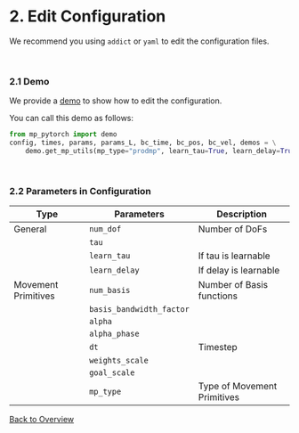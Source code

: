 # 2. Edit Configuration

We recommend you using `addict` or `yaml` to edit the configuration files.

&nbsp;
### 2.1 Demo
We provide a [demo](../mp_pytorch/demo/demo_mp_config.py) to show how to edit the configuration. 

You can call this demo as follows:

```python
from mp_pytorch import demo
config, times, params, params_L, bc_time, bc_pos, bc_vel, demos = \
    demo.get_mp_utils(mp_type="prodmp", learn_tau=True, learn_delay=True)
```

&nbsp;
### 2.2 Parameters in Configuration

| Type                | Parameters               | Description                 |
|---------------------|--------------------------|-----------------------------|
| General             | `num_dof`                | Number of DoFs              |
|                     | `tau`                    |                             |
|                     | `learn_tau`              | If tau is learnable         | 
|                     | `learn_delay`            | If delay is learnable       |
| Movement Primitives | `num_basis`              | Number of Basis functions   |
|                     | `basis_bandwidth_factor` |                             |
|                     | `alpha`                  |                             |
|                     | `alpha_phase`            |                             |
|                     | `dt`                     | Timestep                    |
|                     | `weights_scale`          |                             |
|                     | `goal_scale`             |                             |
|                     | `mp_type`                | Type of Movement Primitives |


[Back to Overview](./)